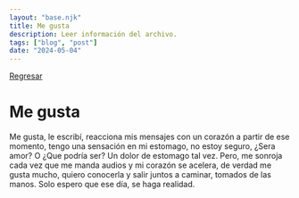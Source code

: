 ```yaml
---
layout: "base.njk"
title: Me gusta
description: Leer información del archivo.
tags: ["blog", "post"]
date: "2024-05-04"
---
```


[Regresar](/)

# Me gusta

Me gusta, le escribí, reacciona mis mensajes con un corazón a partir de ese momento, tengo una sensación en mi estomago, no estoy seguro, ¿Sera amor? O ¿Que podría ser? Un dolor de estomago tal vez. Pero, me sonroja cada vez que me manda audios y mi corazón se acelera, de verdad me gusta mucho, quiero conocerla y salir juntos a caminar, tomados de las manos. Solo espero que ese día, se haga realidad.
